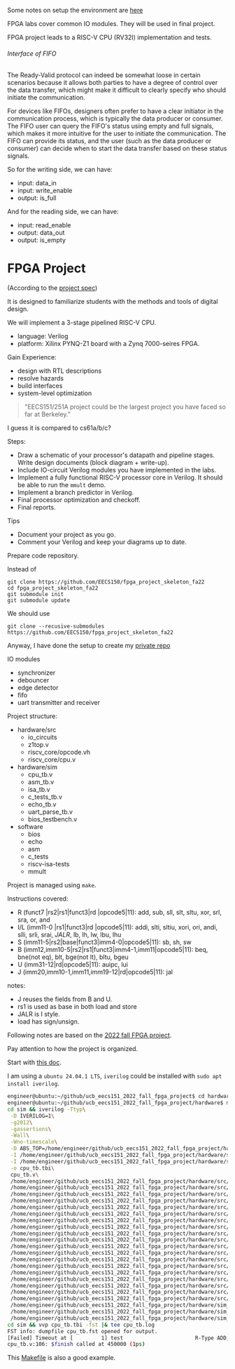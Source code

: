Some notes on setup the environment are [here](https://github.com/eecsmap/logs/blob/main/eecs/ucb_eecs151.md)

FPGA labs cover common IO modules. They will be used in final project.

FPGA project leads to a RISC-V CPU (RV32I) implementation and tests.

###### Interface of FIFO

The Ready-Valid protocol can indeed be somewhat loose in certain scenarios because it allows both parties to have a degree of control over the data transfer, which might make it difficult to clearly specify who should initiate the communication.

For devices like FIFOs, designers often prefer to have a clear initiator in the communication process, which is typically the data producer or consumer. The FIFO user can query the FIFO's status using empty and full signals, which makes it more intuitive for the user to initiate the communication. The FIFO can provide its status, and the user (such as the data producer or consumer) can decide when to start the data transfer based on these status signals.

So for the writing side, we can have:
* input: data_in
* input: write_enable
* output: is_full

And for the reading side, we can have:
* input: read_enable
* output: data_out
* output: is_empty

# FPGA Project

(According to the [project spec](https://github.com/eecsmap/fpga_project_skeleton_fa22/blob/master/spec/EECS151_FPGA_Project_Fa22.pdf))

It is designed to familiarize students with the methods and tools of digital design.

We will implement a 3-stage pipelined RISC-V CPU.

* language: Verilog
* platform: Xilinx PYNQ-Z1 board with a Zynq 7000-seires FPGA.

Gain Experience:

* design with RTL descriptions
* resolve hazards
* build interfaces
* system-level optimization

> "EECS151/251A project could be the largest project you have faced so far at Berkeley."

I guess it is compared to cs61a/b/c?

Steps:

* Draw a schematic of your processor's datapath and pipeline stages. Write design documents (block diagram + write-up).
* Include IO-circuit Verilog modules you have implemented in the labs.
* Implement a fully functional RISC-V processor core in Verilog. It should be able to run the `mmult` demo.
* Implement a branch predictor in Verilog.
* Final processor optimization and checkoff.
* Final reports.

Tips

* Document your project as you go.
* Comment your Verilog and keep your diagrams up to date.

Prepare code repository.

Instead of

```
git clone https://github.com/EECS150/fpga_project_skeleton_fa22
cd fpga_project_skeleton_fa22
git submodule init
git submodule update
```

We should use
```
git clone --recusive-submodules https://github.com/EECS150/fpga_project_skeleton_fa22
```

Anyway, I have done the setup to create my [private repo](https://github.com/eecsmap/fpga_project_skeleton_fa22)

IO modules

* synchronizer
* debouncer
* edge detector
* fifo
* uart transmitter and receiver

Project structure:

* hardware/src
  * io_circuits
  * z1top.v
  * riscv_core/opcode.vh
  * riscv_core/cpu.v
* hardware/sim
  * cpu_tb.v
  * asm_tb.v
  * isa_tb.v
  * c_tests_tb.v
  * echo_tb.v
  * uart_parse_tb.v
  * bios_testbench.v
* software
  * bios
  * echo
  * asm
  * c_tests
  * riscv-isa-tests
  * mmult
 
Project is managed using `make`.

Instructions covered:
* R (funct7  |rs2|rs1|funct3|rd    |opcode5|11): add, sub, sll, slt, sltu, xor, srl, sra, or, and
* I/L (imm11-0     |rs1|funct3|rd    |opcode5|11): addi, slti, sltiu, xori, ori, andi, slli, srli, srai, *JALR*, lb, lh, lw, lbu, lhu
* S (imm11-5|rs2|base|funct3|imm4-0|opcode5|11): sb, sh, sw
* B (imm12,imm10-5|rs2|rs1|funct3|imm4-1,imm11|opcode5|11): beq, bne(not eq), blt, bge(not lt), bltu, bgeu
* U (imm31-12|rd|opcode5|11): auipc, lui
* J (imm20,imm10-1,imm11,imm19-12|rd|opcode5|11): jal

notes:

* J reuses the fields from B and U.
* rs1 is used as base in both load and store
* JALR is I style.
* load has sign/unsign.

Following notes are based on the [2022 fall FPGA project](https://github.com/eecsmap/fpga_project_skeleton_fa22).

Pay attention to how the project is organized.

Start with [this doc](https://github.com/eecsmap/fpga_project_skeleton_fa22/blob/master/hardware/README.md).

I am using a `ubuntu 24.04.1 LTS`, `iverilog` could be installed with `sudo apt install iverilog`.

```bash
engineer@ubuntu:~/github/ucb_eecs151_2022_fall_fpga_project$ cd hardware
engineer@ubuntu:~/github/ucb_eecs151_2022_fall_fpga_project/hardware$ make -B sim/cpu_tb.fst
cd sim && iverilog -Ttyp\
 -D IVERILOG=1\
 -g2012\
 -gassertions\
 -Wall\
 -Wno-timescale\
 -D ABS_TOP=/home/engineer/github/ucb_eecs151_2022_fall_fpga_project/hardware\
 -I /home/engineer/github/ucb_eecs151_2022_fall_fpga_project/hardware/src/riscv_core\
 -I /home/engineer/github/ucb_eecs151_2022_fall_fpga_project/hardware/sim\
 -o cpu_tb.tbi\
 cpu_tb.v\
 /home/engineer/github/ucb_eecs151_2022_fall_fpga_project/hardware/src/EECS151.v\
 /home/engineer/github/ucb_eecs151_2022_fall_fpga_project/hardware/src/io_circuits/synchronizer.v\
 /home/engineer/github/ucb_eecs151_2022_fall_fpga_project/hardware/src/io_circuits/uart_transmitter.v\
 /home/engineer/github/ucb_eecs151_2022_fall_fpga_project/hardware/src/io_circuits/uart_receiver.v\
 /home/engineer/github/ucb_eecs151_2022_fall_fpga_project/hardware/src/io_circuits/button_parser.v\
 /home/engineer/github/ucb_eecs151_2022_fall_fpga_project/hardware/src/io_circuits/fifo.v\
 /home/engineer/github/ucb_eecs151_2022_fall_fpga_project/hardware/src/io_circuits/edge_detector.v\
 /home/engineer/github/ucb_eecs151_2022_fall_fpga_project/hardware/src/io_circuits/uart.v\
 /home/engineer/github/ucb_eecs151_2022_fall_fpga_project/hardware/src/io_circuits/debouncer.v\
 /home/engineer/github/ucb_eecs151_2022_fall_fpga_project/hardware/src/riscv_core/cpu.v\
 /home/engineer/github/ucb_eecs151_2022_fall_fpga_project/hardware/src/riscv_core/reg_file.v\
 /home/engineer/github/ucb_eecs151_2022_fall_fpga_project/hardware/src/riscv_core/branch_prediction/branch_predictor.v\
 /home/engineer/github/ucb_eecs151_2022_fall_fpga_project/hardware/src/riscv_core/branch_prediction/bp_cache.v\
 /home/engineer/github/ucb_eecs151_2022_fall_fpga_project/hardware/src/riscv_core/branch_prediction/sat_updn.v\
 /home/engineer/github/ucb_eecs151_2022_fall_fpga_project/hardware/src/z1top.v\
 /home/engineer/github/ucb_eecs151_2022_fall_fpga_project/hardware/src/clocks.v\
 /home/engineer/github/ucb_eecs151_2022_fall_fpga_project/hardware/src/memories/imem.v\
 /home/engineer/github/ucb_eecs151_2022_fall_fpga_project/hardware/src/memories/dmem.v\
 /home/engineer/github/ucb_eecs151_2022_fall_fpga_project/hardware/src/memories/bios_mem.v\
 /home/engineer/github/ucb_eecs151_2022_fall_fpga_project/hardware/sim_models/glbl.v\
 /home/engineer/github/ucb_eecs151_2022_fall_fpga_project/hardware/sim_models/BUFG.v\
 /home/engineer/github/ucb_eecs151_2022_fall_fpga_project/hardware/sim_models/PLLE2_ADV.v
cd sim && vvp cpu_tb.tbi -fst |& tee cpu_tb.log
FST info: dumpfile cpu_tb.fst opened for output.
[Failed] Timeout at [         1] test                       R-Type ADD, expected_result = 00000064, got = 00000000
cpu_tb.v:106: $finish called at 450000 (1ps)
```


This [Makefile](https://github.com/eecsmap/fpga_project_skeleton_fa22/blob/8811dbcd32483b4203b0aa15698edf27e975af1f/hardware/Makefile#L33) is also a good example.

